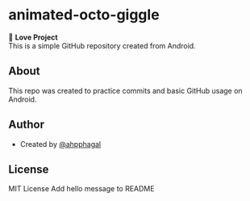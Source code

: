 # animated-octo-giggle

💖 **Love Project**  
This is a simple GitHub repository created from Android.

## About
This repo was created to practice commits and basic GitHub usage on Android.

## Author
- Created by [@ahpphagal](https://github.com/ahpphagal)

## License
MIT License
Add hello message to README
